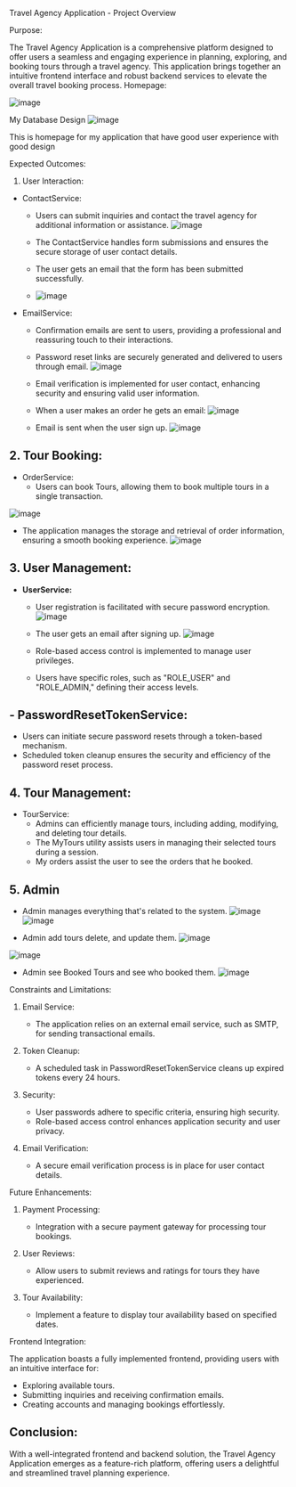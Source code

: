 
Travel Agency Application - Project Overview

Purpose:

The Travel Agency Application is a comprehensive platform designed to offer users a seamless and engaging experience in planning, exploring, and booking tours through a travel agency. This application brings together an intuitive frontend interface and robust backend services to elevate the overall travel booking process.
Homepage:
 
 ![image](https://github.com/chretie17/Travel_Agency_Management_System_Spring/assets/130080990/8963c4b5-98d5-4225-8591-70faad26a81e)

My Database Design
![image](https://github.com/chretie17/Travel_Agency_Management_System_Spring/assets/130080990/dd9a6f13-61bc-4b46-9a9f-5055450147a3)

This is homepage for my application that have good user experience with good design

Expected Outcomes:

1. User Interaction:

- ContactService:
  - Users can submit inquiries and contact the travel agency for additional information or assistance.
    ![image](https://github.com/chretie17/Travel_Agency_Management_System_Spring/assets/130080990/e6b0c08b-0dc8-4414-a97d-f628331e17b6)

  - The ContactService handles form submissions and ensures the secure storage of user contact details.
    
  - The user gets an email that the form has been submitted successfully.
  - ![image](https://github.com/chretie17/Travel_Agency_Management_System_Spring/assets/130080990/890dd2a3-1e82-467f-9e19-abe1b4b21e1b)

 

- EmailService:
  - Confirmation emails are sent to users, providing a professional and reassuring touch to their interactions.
 
  - Password reset links are securely generated and delivered to users through email.
    ![image](https://github.com/chretie17/Travel_Agency_Management_System_Spring/assets/130080990/9de7afd7-af34-4f05-958f-7f4dcb67c22f)

 
  - Email verification is implemented for user contact, enhancing security and ensuring valid user information.
  - When a user makes an order he gets an email:
 ![image](https://github.com/chretie17/Travel_Agency_Management_System_Spring/assets/130080990/bdda7f26-6323-41ae-91d5-fa3c0005f1ff)

  - Email is sent when the user sign up.
    ![image](https://github.com/chretie17/Travel_Agency_Management_System_Spring/assets/130080990/d1e2c7f1-4bcb-4d59-85c4-aa033cb8e566)


## 2. Tour Booking:

- OrderService:
  - Users can book Tours, allowing them to book multiple tours in a single transaction.
 
 ![image](https://github.com/chretie17/Travel_Agency_Management_System_Spring/assets/130080990/b14d0709-bc78-42b2-ab0f-ca384557594d)

  - The application manages the storage and retrieval of order information, ensuring a smooth booking experience.
  ![image](https://github.com/chretie17/Travel_Agency_Management_System_Spring/assets/130080990/436d7e43-c8be-4a7a-9dc6-cc194abf0dc5)


## 3. User Management:

- **UserService:**
  - User registration is facilitated with secure password encryption.
 ![image](https://github.com/chretie17/Travel_Agency_Management_System_Spring/assets/130080990/523ee412-565c-4264-8ade-40c88c2f5929)

  - The user gets an email after signing up.
 ![image](https://github.com/chretie17/Travel_Agency_Management_System_Spring/assets/130080990/70d4b782-1de4-4914-a983-35f13cf5438d)

  - Role-based access control is implemented to manage user privileges.
  - Users have specific roles, such as "ROLE_USER" and "ROLE_ADMIN," defining their access levels.


## - PasswordResetTokenService:
  - Users can initiate secure password resets through a token-based mechanism.
  - Scheduled token cleanup ensures the security and efficiency of the password reset process.

 ## 4. Tour Management:

- TourService:
  - Admins can efficiently manage tours, including adding, modifying, and deleting tour details.
  - The MyTours utility assists users in managing their selected tours during a session.
  - My orders assist the user to see the orders that he booked.

## 5. Admin 

- Admin manages everything that's related to the system.
 ![image](https://github.com/chretie17/Travel_Agency_Management_System_Spring/assets/130080990/776c029b-d68e-41d7-9157-fa7e1a7ba7e4)
![image](https://github.com/chretie17/Travel_Agency_Management_System_Spring/assets/130080990/958a9397-e989-4de4-837b-587aaa77c3da)

 
- Admin add tours delete, and update them.
 ![image](https://github.com/chretie17/Travel_Agency_Management_System_Spring/assets/130080990/58572861-d137-4153-bfd4-c5a8b57e8d8c)

 ![image](https://github.com/chretie17/Travel_Agency_Management_System_Spring/assets/130080990/9452ca28-edfe-4a10-9deb-a87d003a7827)

- Admin see Booked Tours and see who booked them.
  ![image](https://github.com/chretie17/Travel_Agency_Management_System_Spring/assets/130080990/f2869827-ffdc-43be-9402-a965327f8f51)

 
Constraints and Limitations:

1. Email Service:
   - The application relies on an external email service, such as SMTP, for sending transactional emails.

2. Token Cleanup:
   - A scheduled task in PasswordResetTokenService cleans up expired tokens every 24 hours.

3. Security:
   - User passwords adhere to specific criteria, ensuring high security.
   - Role-based access control enhances application security and user privacy.

4. Email Verification:
   - A secure email verification process is in place for user contact details.

Future Enhancements:

1. Payment Processing:
   - Integration with a secure payment gateway for processing tour bookings.

2. User Reviews:
   - Allow users to submit reviews and ratings for tours they have experienced.

3. Tour Availability:
   - Implement a feature to display tour availability based on specified dates.

Frontend Integration:

The application boasts a fully implemented frontend, providing users with an intuitive interface for:

- Exploring available tours.
- Submitting inquiries and receiving confirmation emails.
- Creating accounts and managing bookings effortlessly.

## Conclusion:

With a well-integrated frontend and backend solution, the Travel Agency Application emerges as a feature-rich platform, offering users a delightful and streamlined travel planning experience.


